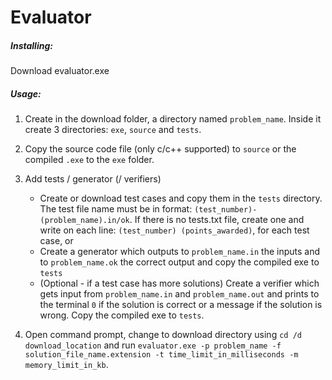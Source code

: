 # Evaluator

##### Installing:

Download evaluator.exe

##### Usage:

1. Create in the download folder, a directory named `problem_name`. Inside it create 3 directories: `exe`, `source` and `tests`. 

2. Copy the source code file (only c/c++ supported) to `source` or the compiled `.exe` to the `exe` folder.

3. Add tests / generator (/ verifiers)
    * Create or download test cases and copy them in the `tests` directory. The test file name must be in format: `(test_number)-(problem_name).in/ok`. If there is no tests.txt file, create one and write on each line: `(test_number) (points_awarded)`, for each test case, or
    * Create a generator which outputs to `problem_name.in` the inputs and to `problem_name.ok` the correct output and copy the compiled exe to `tests`
    * (Optional - if a test case has more solutions) Create a verifier which gets input from `problem_name.in` and `problem_name.out` and prints to the terminal `0` if the solution is correct or a message if the solution is wrong. Copy the compiled exe to `tests`.

4. Open command prompt, change to download directory using `cd /d download_location` and run `evaluator.exe -p problem_name -f solution_file_name.extension -t time_limit_in_milliseconds -m memory_limit_in_kb`.
